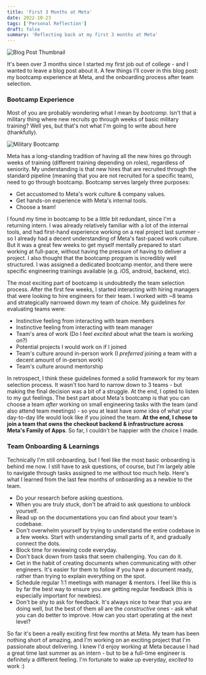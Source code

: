 ```yaml
---
title: 'First 3 Months at Meta'
date: 2022-10-23
tags: ['Personal Reflection']
draft: false
summary: 'Reflecting back at my first 3 months at Meta'
---
```


![Blog Post Thumbnail](/static/images/first-three-months-at-meta/meta.png)

It's been over 3 months since I started my first job out of college - and I wanted to leave a blog
post about it. A few things I'll cover in this blog post: my bootcamp experience at Meta, and the
onboarding process after team selection.

### Bootcamp Experience

Most of you are probably wondering what I mean by _bootcamp_. Isn't that a military thing where new
recruits go through weeks of basic military training? Well yes, but that's not what I'm going to
write about here (thankfully).

![Military Bootcamp](/static/images/first-three-months-at-meta/bootcamp.png)

Meta has a long-standing tradition of having all the new hires go through weeks of training
(different training depending on roles), regardless of seniority. My understanding is that new hires
that are recruited through the standard pipeline (meaning that you are not recruited for a specific
team), need to go through bootcamp. Bootcamp serves largely three purposes:

- Get accustomed to Meta's work culture & company values.
- Get hands-on experience with Meta's internal tools.
- Choose a team!

I found my time in bootcamp to be a little bit redundant, since I'm a returning intern. I was
already relatively familiar with a lot of the internal tools, and had first-hand experience working
on a real project last summer - so I already had a decent understanding of Meta's fast-paced work
culture. But it was a great few weeks to get myself mentally prepared to start working at full-pace,
without having the pressure of having to deliver a project. I also thought that the bootcamp program
is incredibly well structured. I was assigned a dedicated bootcamp mentor, and there were specific
engineering trainings available (e.g. iOS, android, backend, etc).

The most exciting part of bootcamp is undoubtedly the team selection process. After the first few
weeks, I started interacting with hiring managers that were looking to hire engineers for their
team. I worked with ~8 teams and strategically narrowed down my team of choice. My guidelines for
evaluating teams were:

- Instinctive feeling from interacting with team members
- Instinctive feeling from interacting with team manager
- Team's area of work (Do I feel _excited_ about what the team is working on?)
- Potential projects I would work on if I joined
- Team's culture around in-person work (I _preferred_ joining a team with a decent amount of
  in-person work)
- Team's culture around mentorship

In retrospect, I think these guidelines formed a solid framework for my team selection process. It
wasn't too hard to narrow down to 3 teams - but making the final decision was a bit of a struggle.
At the end, I opted to listen to my gut feelings. The best part about Meta's bootcamp is that you
can choose a team _after_ working on small engineering tasks with the team (and also attend team
meetings) - so you at least have _some_ idea of what your day-to-day life would look like if you
joined the team. **At the end, I chose to join a team that owns the checkout backend &
infrastructure across Meta's Family of Apps**. So far, I couldn't be happier with the choice I made.

### Team Onboarding & Learnings

Technically I'm still onboarding, but I feel like the most basic onboarding is behind me now. I
still have to ask questions, of course, but I'm largely able to navigate through tasks assigned to
me without too much help. Here's what I learned from the last few months of onboarding as a newbie
to the team.

- Do your research before asking questions.
- When you are truly stuck, don't be afraid to ask questions to unblock yourself.
- Read up on the documentations you can find about your team's codebase.
- Don't overwhelm yourself by trying to understand the entire codebase in a few weeks. Start with
  understanding small parts of it, and gradually connect the dots.
- Block time for reviewing code everyday.
- Don't back down from tasks that seem challenging. You can do it.
- Get in the habit of creating documents when communicating with other engineers. It's easier for
  them to follow if you have a document ready, rather than trying to explain everything on the spot.
- Schedule regular 1:1 meetings with manager & mentors. I feel like this is by far the best way to
  ensure you are getting regular feedback (this is especially important for newbies).
- Don't be shy to ask for feedback. It's always nice to hear that you are doing well, but the best
  of them all are the _constructive_ ones - ask what you can do better to improve. How can you start
  operating at the next level?

So far it's been a really exciting first few months at Meta. My team has been nothing short of
amazing, and I'm working on an exciting project that I'm passionate about delivering. I knew I'd
enjoy working at Meta because I had a great time last summer as an intern - but to be a full-time
engineer is definitely a different feeling. I'm fortunate to wake up everyday, _excited_ to work :)
